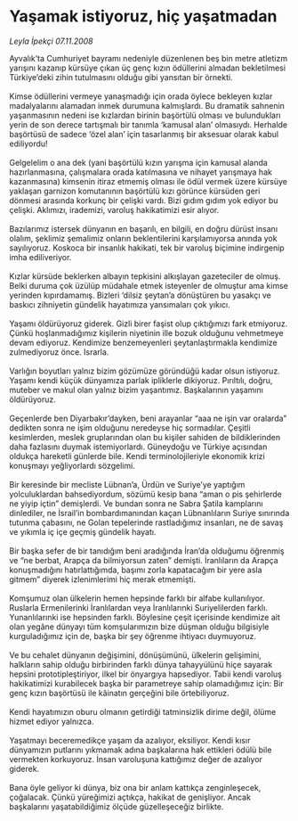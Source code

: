 # Yaşamak istiyoruz, hiç yaşatmadan

*Leyla İpekçi 07.11.2008*

<div class="taraf_structure_2col_1zq">
<div class="margen_n">



 <p>Ayvalık’ta Cumhuriyet bayramı nedeniyle düzenlenen beş bin metre atletizm yarışını kazanıp kürsüye çıkan üç genç kızın ödüllerini almadan bekletilmesi Türkiye’deki zihin tutulmasını olduğu gibi yansıtan bir örnekti. <br/><br/>Kimse ödüllerini vermeye yanaşmadığı için orada öylece bekleyen kızlar madalyalarını alamadan inmek durumuna kalmışlardı. Bu dramatik sahnenin yaşanmasının nedeni ise kızlardan birinin başörtülü olması ve bulundukları yerin de son derece tartışmalı bir tanımla ‘kamusal alan’ olmasıydı. Herhalde başörtüsü de sadece ‘özel alan’ için tasarlanmış bir aksesuar olarak kabul ediliyordu! <br/><br/>Gelgelelim o ana dek (yani başörtülü kızın yarışma için kamusal alanda hazırlanmasına, çalışmalara orada katılmasına ve nihayet yarışmaya hak kazanmasına) kimsenin itiraz etmemiş olması ile ödül vermek üzere kürsüye yaklaşan garnizon komutanının başörtülü kızı görünce kürsüden geri dönmesi arasında korkunç bir çelişki vardı. Bizi gıdım gıdım yok ediyor bu çelişki. Aklımızı, irademizi, varoluş hakikatimizi esir alıyor. <br/><br/>Bazılarımız istersek dünyanın en başarılı, en bilgili, en doğru dürüst insanı olalım, şeklimiz şemalimiz onların beklentilerini karşılamıyorsa anında yok sayılıyoruz. Koskoca bir insanlık hakikati, tek bir varoluş biçimine indirgenip imha ediliveriyor. <br/><br/>Kızlar kürsüde beklerken albayın tepkisini alkışlayan gazeteciler de olmuş. Belki duruma çok üzülüp müdahale etmek isteyenler de olmuştur ama kimse yerinden kıpırdamamış. Bizleri ‘dilsiz şeytan’a dönüştüren bu yasakçı ve baskıcı zihniyetin gündelik hayatımıza yansımaları çok yıkıcı. <br/><br/>Yaşamı öldürüyoruz giderek. Gizli birer faşist olup çıktığımızı fark etmiyoruz. Çünkü hoşlanmadığımız kişilerin niyetinin ille bozuk olduğunu vehmetmeye devam ediyoruz. Kendimize benzemeyenleri şeytanlaştırmakla kendimize zulmediyoruz önce. Israrla. <br/><br/>Varlığın boyutları yalnız bizim gözümüze göründüğü kadar olsun istiyoruz. Yaşamı kendi küçük dünyamıza parlak ipliklerle dikiyoruz. Pırıltılı, doğru, muteber ve makul olan yalnız bizim yaşantımız. Başkalarının yaşamını öldürüyoruz. <br/><br/>Geçenlerde ben Diyarbakır’dayken, beni arayanlar “aaa ne işin var oralarda” dedikten sonra ne işim olduğunu neredeyse hiç sormadılar. Çeşitli kesimlerden, meslek gruplarından olan bu kişiler sahiden de bildiklerinden daha fazlasını duymak istemiyorlardı. Güneydoğu ve Türkiye açısından oldukça hareketli günlerde bile. Kendi terminolojileriyle ekonomik krizi konuşmayı yeğliyorlardı sözgelimi. <br/><br/>Bir keresinde bir mecliste Lübnan’a, Ürdün ve Suriye’ye yaptığım yolculuklardan bahsediyordum, sözümü kesip bana “aman o pis şehirlerde ne yiyip içtin” demişlerdi. Ve bundan sonra ne Sabra Şatila kamplarını dinlediler, ne İsrail’in bombardımanından kaçan Lübnanlıların Suriye sınırında tutunma çabasını, ne Golan tepelerinde rastladığımız insanları, ne de savaş ve yıkımla iç içe geçmiş gündelik hayatı. <br/><br/>Bir başka sefer de bir tanıdığım beni aradığında İran’da olduğumu öğrenmiş ve “ne berbat, Arapça da bilmiyorsun zaten” demişti. İranlıların da Arapça konuşmadığını hatırlattığımda, başımı zorla kapatacağım bir yere asla gitmem” diyerek izlenimlerimi hiç merak etmemişti. <br/><br/>Komşumuz olan ülkelerin hemen hepsinde farklı bir alfabe kullanılıyor. Ruslarla Ermenilerinki İranlılardan veya İranlılarınki Suriyelilerden farklı. Yunanlılarınki ise hepsinden farklı. Böylesine çeşit içerisinde kendimize ait olan yegâne dünyayı tüm komşularımızın bize düşman olduğu bilgisiyle kurguladığımız için de, başka bir şey öğrenme ihtiyacı duymuyoruz. <br/><br/>Ve bu cehalet dünyanın değişimini, dönüşümünü, ülkelerin gelişimini, halkların sahip olduğu birbirinden farklı dünya tahayyülünü hiçe sayarak hepsini prototipleştiriyor, ilkel bir önyargıya hapsediyor. Tabii kendi varoluş hakikatimizi kurabilecek başka bir parametreye sahip olamadığımız için: Bir genç kızın başörtüsü ile kâinatın gerçeğini bile örtebiliyoruz. <br/><br/>Kendi hayatımızın oburu olmanın getirdiği tatminsizlik dirime değil, ölüme hizmet ediyor yalnızca. <br/><br/>Yaşatmayı beceremedikçe yaşam da azalıyor, eksiliyor. Kendi kısır dünyamızın putlarını yıkmamak adına başkalarına hak ettikleri ödülü bile vermekten korkuyoruz. İnsan varoluşuna kattığımız değer de azalıyor giderek. <br/><br/>Bana öyle geliyor ki dünya, biz ona bir anlam kattıkça zenginleşecek, çoğalacak. Çünkü yüreğimizi açtıkça, hakikat de genişliyor. Ancak başkalarını yaşatabildiğimiz ölçüde güzelleşeceğiz birlikte. </p>

<br/>


<div id="taraf_not">
</div>

</div>


</div>
